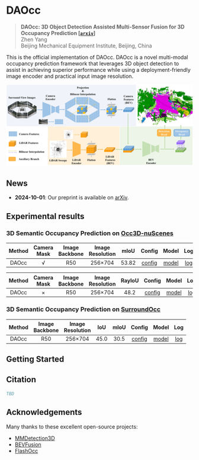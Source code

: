 # DAOcc

> **DAOcc: 3D Object Detection Assisted Multi-Sensor Fusion for 3D Occupancy Prediction 
> [[`arxiv`](https://arxiv.org/abs/2409.19972)]**
> <br> Zhen Yang
> <br> Beijing Mechanical Equipment Institute, Beijing, China

This is the official implementation of DAOcc. DAOcc is a novel multi-modal occupancy prediction framework that leverages 3D object detection to assist in achieving superior performance while using a deployment-friendly image encoder and practical input image resolution.

![](figs/overview.jpg)

## News

* **2024-10-01**: Our preprint is available on [arXiv](https://arxiv.org/abs/2409.19972).

## Experimental results

### 3D Semantic Occupancy Prediction on [Occ3D-nuScenes](https://github.com/Tsinghua-MARS-Lab/Occ3D)

| Method | Camera <br/> Mask | Image <br/> Backbone | Image <br/> Resolution | mIoU  |   Config    |     Model      |     Log      |
|:------:|:-----------------:|:--------------------:|:----------------------:|:-----:| :---------: |:--------------:|:------------:|
| DAOcc  |         √         |         R50          |        256×704         | 53.82 | [config](x) | [model](x.pth) | [log](x.log) |

| Method | Camera <br/> Mask | Image <br/> Backbone | Image <br/> Resolution | RayIoU |   Config    |     Model      |     Log      |
|:------:|:-----------------:|:--------------------:|:----------------------:|:------:| :---------: |:--------------:|:------------:|
| DAOcc  |         ×         |         R50          |        256×704         |  48.2  | [config](x) | [model](x.pth) | [log](x.log) |

### 3D Semantic Occupancy Prediction on [SurroundOcc](https://github.com/weiyithu/SurroundOcc)

| Method | Image <br/> Backbone | Image <br/> Resolution | IoU  | mIoU |   Config    |     Model      |     Log      |
|:------:|:--------------------:|:----------------------:|:----:|:----:| :---------: |:--------------:|:------------:|
| DAOcc  |         R50          |        256×704         | 45.0 | 30.5 | [config](x) | [model](x.pth) | [log](x.log) |

## Getting Started

## Citation

```bibtex
TBD
```

## Acknowledgements

Many thanks to these excellent open-source projects:

- [MMDetection3D](https://github.com/open-mmlab/mmdetection3d)
- [BEVFusion](https://github.com/mit-han-lab/bevfusion)
- [FlashOcc](https://github.com/Yzichen/FlashOCC)